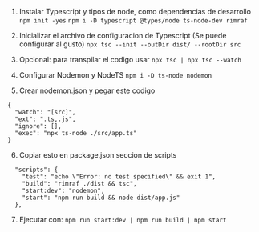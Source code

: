 1. Instalar Typescript y tipos de node, como dependencias de desarrollo
```npm init -yes```
```npm i -D typescript @types/node ts-node-dev rimraf```

2. Inicializar el archivo de configuracion de Typescript (Se puede configurar al gusto)
```npx tsc --init --outDir dist/ --rootDir src```

3. Opcional: para transpilar el codigo usar
```npx tsc | npx tsc --watch```

4. Configurar Nodemon y NodeTS
```npm i -D ts-node nodemon```

5. Crear nodemon.json y pegar este codigo
```
{
  "watch": "[src]",
  "ext": ".ts,.js",
  "ignore": [],
  "exec": "npx ts-node ./src/app.ts"
}
```

6. Copiar esto en package.json seccion de scripts
```
  "scripts": {
    "test": "echo \"Error: no test specified\" && exit 1",
    "build": "rimraf ./dist && tsc",
    "start:dev": "nodemon",
    "start": "npm run build && node dist/app.js"
  },
```

7. Ejecutar con:
```npm run start:dev | npm run build | npm start```